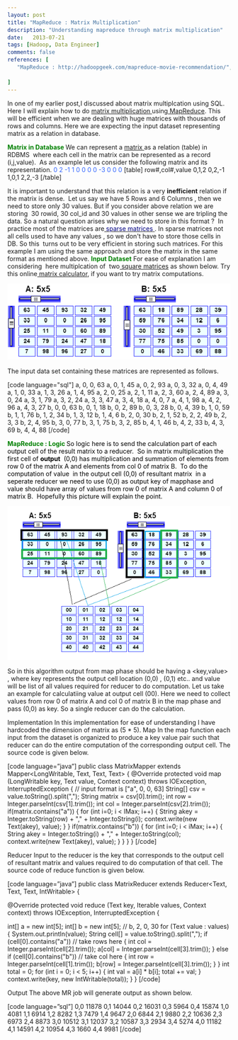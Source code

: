 ```yaml
---
layout: post
title: "MapReduce : Matrix Multiplication"
description: "Understanding mapreduce through matrix multiplication"
date:   2013-07-21
tags: [Hadoop, Data Engineer]
comments: false
references: [
   "MapReduce : http://hadoopgeek.com/mapreduce-movie-recommendation/",
   
]
---  
```


In one of my earlier post,I discussed about matrix multiplcation using SQL. Here I will explain how to do <a href="http://en.wikipedia.org/wiki/Matrix_multiplication" target="_blank">matrix multiplication </a>using<a href="http://hadoopgeek.com/?p=198" target="_blank"> MapReduce</a>. This will be efficient when we are dealing with huge matrices with thousands of rows and columns. Here we are expecting the input dataset representing matrix as a relation in database.

<strong><span style="color: #008000;">Matrix in Database</span>
</strong>We can represent a <a href="http://en.wikipedia.org/wiki/Matrix_(mathematics)" target="_blank">matrix </a>as a relation (table) in RDBMS  where each cell in the matrix can be represented as a record (i,j,value).  As an example let us consider the following matrix and its representation.
<span style="color: #3366ff;">0 2 -1</span>
<span style="color: #3366ff;">1 0 0</span>
<span style="color: #3366ff;">0 0 -3</span>
<span style="color: #3366ff;">0 0 0</span>
[table]
row#,col#,value
0,1,2
0,2,-1
1,0,1
2,2,-3
[/table]

It is important to understand that this relation is a very <strong>inefficient</strong> relation if the matrix is dense.  Let us say we have 5 Rows and 6 Columns , then we need to store only 30 values. But if you consider above relation we are storing  30 rowid, 30 col_id and 30 values in other sense we are tripling the data. So a natural question arises why we need to store in this format ?  In practice most of the matrices are<a href="http://en.wikipedia.org/wiki/Sparse_matrix"><span style="color: #000080;"> sparse matrices</span> </a>. In sparse matrices not all cells used to have any values , so we don't have to store those cells in DB. So this  turns out to be very efficient in storing such matrices. For this example I am using the same approach and store the matrix in the same format as mentioned above.
<span style="color: #008000;"><strong>Input Dataset</strong></span>
For ease of explanation I am considering  here multiplcation of  two<a href="http://en.wikipedia.org/wiki/Square_matrix" target="_blank"> square matrices</a> as shown below. Try this online<a href="http://www.mathsisfun.com/algebra/matrix-calculator.html" target="_blank"> matrix calculator</a>, if you want to try matrix computations.  

<img src='/images/2017-11-26-21-18-51.png' class='img-responsive'>

The input data set containing these matrices are represented as follows.

[code language="sql"]
a, 0, 0, 63
a, 0, 1, 45
a, 0, 2, 93
a, 0, 3, 32
a, 0, 4, 49
a, 1, 0, 33
a, 1, 3, 26
a, 1, 4, 95
a, 2, 0, 25
a, 2, 1, 11
a, 2, 3, 60
a, 2, 4, 89
a, 3, 0, 24
a, 3, 1, 79
a, 3, 2, 24
a, 3, 3, 47
a, 3, 4, 18
a, 4, 0, 7
a, 4, 1, 98
a, 4, 2, 96
a, 4, 3, 27
b, 0, 0, 63
b, 0, 1, 18
b, 0, 2, 89
b, 0, 3, 28
b, 0, 4, 39
b, 1, 0, 59
b, 1, 1, 76
b, 1, 2, 34
b, 1, 3, 12
b, 1, 4, 6
b, 2, 0, 30
b, 2, 1, 52
b, 2, 2, 49
b, 2, 3, 3
b, 2, 4, 95
b, 3, 0, 77
b, 3, 1, 75
b, 3, 2, 85
b, 4, 1, 46
b, 4, 2, 33
b, 4, 3, 69
b, 4, 4, 88
[/code]

<span style="color: #008000;"><strong>MapReduce : Logic
</strong><span style="color: #000000;">So logic here is to send the calculation part of each output cell of the result matrix to a reducer.  So in matrix multiplication the first cell of <strong>output</strong>  (0,0) has multiplication and summation of elements from row 0 of the matrix A and elements from col 0 of matrix B.  To do the computation of value  in the output cell (0,0) of resultant matrix  in a seperate reducer we need to use (0,0) as output key of mapphase and value should have array of values from row 0 of matrix A and column 0 of matrix B.  Hopefully this picture will explain the point. </span></span>

<span style="color: #008000;"><span style="color: #000000;"> 
<img src='/images/2017-11-26-21-20-23.png' class='img-responsive'>

So in this algorithm output from map phase should be having a <key,value> , where  key represents the output cell location (0,0) , (0,1) etc.. and value will be list of all values required for reducer to do computation. Let us take an example for calculatiing value at output cell (00). Here we need to collect values from row 0 of matrix A and col 0 of matrix B in the map phase and pass (0,0) as key. So a single reducer can do the calculation.

Implementation
In this implementation for ease of understanding I have hardcoded the dimension of matrix as (5 * 5). 
Map
In the map function each input from the dataset is organized to produce a key value pair such that reducer can do the entire computation of the corresponding output cell. The source code is given below.

[code language=”java”]
public class MatrixMapper extends
Mapper<LongWritable, Text, Text, Text>
{
@Override
protected void map
(LongWritable key, Text value, Context context)
throws IOException, InterruptedException
{
// input format is ["a", 0, 0, 63]
String[] csv = value.toString().split(",");
String matrix = csv[0].trim();
int row = Integer.parseInt(csv[1].trim());
int col = Integer.parseInt(csv[2].trim());
if(matrix.contains("a"))
{
for (int i=0; i < lMax; i++)
{
String akey = Integer.toString(row) + "," +
Integer.toString(i);
context.write(new Text(akey), value);
}
}
if(matrix.contains("b"))
{
for (int i=0; i < iMax; i++)
{
String akey = Integer.toString(i) + "," +
Integer.toString(col);
context.write(new Text(akey), value);
}
}
}
}
[/code]

 Reducer
Input to the reducer is the key that corresponds to the output cell of resultant matrix and values required to do computation of that cell.  The source code of reduce function is given below.

[code language=”java”]
public class MatrixReducer extends
Reducer<Text, Text, Text, IntWritable> {

@Override
protected void reduce
(Text key, Iterable<Text> values, Context context)
throws IOException, InterruptedException {

int[] a = new int[5];
int[] b = new int[5];
// b, 2, 0, 30
for (Text value : values) {
System.out.println(value);
String cell[] = value.toString().split(",");
if (cell[0].contains("a")) // take rows here
{
int col = Integer.parseInt(cell[2].trim());
a[col] = Integer.parseInt(cell[3].trim());
}
else if (cell[0].contains("b")) // take col here
{
int row = Integer.parseInt(cell[1].trim());
b[row] = Integer.parseInt(cell[3].trim());
}
}
int total = 0;
for (int i = 0; i < 5; i++) {
int val = a[i] * b[i];
total += val;
}
context.write(key, new IntWritable(total));
}
}
[/code]

Output
The above MR job will generate output as shown below.

[code language=”sql”]
0,0 11878
0,1 14044
0,2 16031
0,3 5964
0,4 15874
1,0 4081
1,1 6914
1,2 8282
1,3 7479
1,4 9647
2,0 6844
2,1 9880
2,2 10636
2,3 6973
2,4 8873
3,0 10512
3,1 12037
3,2 10587
3,3 2934
3,4 5274
4,0 11182
4,1 14591
4,2 10954
4,3 1660
4,4 9981
[/code]
